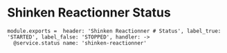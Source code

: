 
# Shinken Reactionner Status

    module.exports =  header: 'Shinken Reactionner # Status', label_true: 'STARTED', label_false: 'STOPPED', handler: ->
      @service.status name: 'shinken-reactionner'